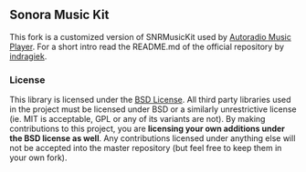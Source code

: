 ## Sonora Music Kit

This fork is a customized version of SNRMusicKit used by [Autoradio Music Player](http://www.michaelhohl.net/autoradio/). For a short intro read the README.md of the official repository by [indragiek](https://github.com/indragiek).

### License

This library is licensed under the [BSD License](http://opensource.org/licenses/bsd-license.php). All third party libraries used in the project must be licensed under BSD or a similarly unrestrictive license (ie. MIT is acceptable, GPL or any of its variants are not). By making contributions to this project, you are **licensing your own additions under the BSD license as well**. Any contributions licensed under anything else will not be accepted into the master repository (but feel free to keep them in your own fork).